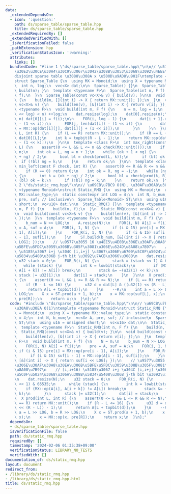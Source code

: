 ```yaml
---
data:
  _extendedDependsOn:
  - icon: ':question:'
    path: ds/sparse_table/sparse_table.hpp
    title: ds/sparse_table/sparse_table.hpp
  _extendedRequiredBy: []
  _extendedVerifiedWith: []
  _isVerificationFailed: false
  _pathExtension: hpp
  _verificationStatusIcon: ':warning:'
  attributes:
    links: []
  bundledCode: "#line 1 \"ds/sparse_table/sparse_table.hpp\"\n\n// \u51AA\u7B49\u306A\
    \u30E2\u30CE\u30A4\u30C9\u3067\u3042\u308B\u3053\u3068\u3092\u4EEE\u5B9A\u3002\
    disjoint sparse table \u3088\u308A x \u500D\u9AD8\u901F\ntemplate <class Monoid>\n\
    struct Sparse_Table {\n  using MX = Monoid;\n  using X = typename MX::value_type;\n\
    \  int n, log;\n  vvc<X> dat;\n\n  Sparse_Table() {}\n  Sparse_Table(int n) {\
    \ build(n); }\n  template <typename F>\n  Sparse_Table(int n, F f) {\n    build(n,\
    \ f);\n  }\n  Sparse_Table(const vc<X>& v) { build(v); }\n\n  void build(int m)\
    \ {\n    build(m, [](int i) -> X { return MX::unit(); });\n  }\n  void build(const\
    \ vc<X>& v) {\n    build(len(v), [&](int i) -> X { return v[i]; });\n  }\n  template\
    \ <typename F>\n  void build(int m, F f) {\n    n = m, log = 1;\n    while ((1\
    \ << log) < n) ++log;\n    dat.resize(log);\n    dat[0].resize(n);\n    FOR(i,\
    \ n) dat[0][i] = f(i);\n\n    FOR(i, log - 1) {\n      dat[i + 1].resize(len(dat[i])\
    \ - (1 << i));\n      FOR(j, len(dat[i]) - (1 << i)) {\n        dat[i + 1][j]\
    \ = MX::op(dat[i][j], dat[i][j + (1 << i)]);\n      }\n    }\n  }\n\n  X prod(int\
    \ L, int R) {\n    if (L == R) return MX::unit();\n    if (R == L + 1) return\
    \ dat[0][L];\n    int k = topbit(R - L - 1);\n    return MX::op(dat[k][L], dat[k][R\
    \ - (1 << k)]);\n  }\n\n  template <class F>\n  int max_right(const F check, int\
    \ L) {\n    assert(0 <= L && L <= n && check(MX::unit()));\n    if (L == n) return\
    \ n;\n    int ok = L, ng = n + 1;\n    while (ok + 1 < ng) {\n      int k = (ok\
    \ + ng) / 2;\n      bool bl = check(prod(L, k));\n      if (bl) ok = k;\n    \
    \  if (!bl) ng = k;\n    }\n    return ok;\n  }\n\n  template <class F>\n  int\
    \ min_left(const F check, int R) {\n    assert(0 <= R && R <= n && check(MX::unit()));\n\
    \    if (R == 0) return 0;\n    int ok = R, ng = -1;\n    while (ng + 1 < ok)\
    \ {\n      int k = (ok + ng) / 2;\n      bool bl = check(prod(k, R));\n      if\
    \ (bl) ok = k;\n      if (!bl) ng = k;\n    }\n    return ok;\n  }\n};\n#line\
    \ 2 \"ds/static_rmq.hpp\"\n\n// \u69CB\u7BC9 O(N), \u30AF\u30A8\u30EA O(1)\ntemplate\
    \ <typename Monoid>\nstruct Static_RMQ {\n  using MX = Monoid;\n  using X = typename\
    \ MX::value_type;\n  static constexpr int LOG = 4;\n  int N, b_num;\n  vc<X> A,\
    \ pre, suf; // inclusive\n  Sparse_Table<Monoid> ST;\n\n  using u16 = unsigned\
    \ short;\n  vc<u16> dat;\n\n  Static_RMQ() {}\n  template <typename F>\n  Static_RMQ(int\
    \ n, F f) {\n    build(n, f);\n  }\n  Static_RMQ(const vc<X>& v) { build(v); }\n\
    \n  void build(const vc<X>& v) {\n    build(len(v), [&](int i) -> X { return v[i];\
    \ });\n  }\n  template <typename F>\n  void build(int m, F f) {\n    N = m;\n\
    \    b_num = N >> LOG;\n    A.resize(N);\n    FOR(i, N) A[i] = f(i);\n    pre\
    \ = A, suf = A;\n    FOR(i, 1, N) {\n      if (i & 15) pre[i] = MX::op(pre[i -\
    \ 1], A[i]);\n    }\n    FOR_R(i, 1, N) {\n      if (i & 15) suf[i - 1] = MX::op(A[i\
    \ - 1], suf[i]);\n    }\n    ST.build(b_num, [&](int i) -> X { return suf[i <<\
    \ LOG]; });\n    // \u9577\u3055 16 \u4EE5\u4E0B\u306E\u30AF\u30A8\u30EA\u306B\
    \u5BFE\u5FDC\u3059\u308B\u305F\u3081\u306E\u524D\u8A08\u7B97\n    // [i,i+16)\
    \ \u5185\u3067 i+j \u304C [i,i+j] \u3067\u306E\u6700\u5C0F\u5024\u3068\u306A\u308B\
    \u5834\u5408\u306B j-th bit \u3092\u7ACB\u3066\u308B\n    dat.resize(N);\n   \
    \ u32 stack = 0;\n    FOR_R(i, N) {\n      stack = (stack << 1) & 65535;\n   \
    \   while (stack) {\n        int k = lowbit(stack);\n        if (MX::op(A[i],\
    \ A[i + k]) != A[i]) break;\n        stack &= ~(u32(1) << k);\n      }\n     \
    \ stack |= u32(1);\n      dat[i] = stack;\n    }\n  }\n\n  X prod(int L, int R)\
    \ {\n    assert(0 <= L && L <= R && R <= N);\n    if (L == R) return MX::unit();\n\
    \    if (R - L <= 16) {\n      u32 d = dat[L] & ((u32(1) << (R - L)) - 1);\n \
    \     return A[L + topbit(d)];\n    }\n    --R;\n    int a = L >> LOG, b = R >>\
    \ LOG;\n    X x = ST.prod(a + 1, b);\n    x = MX::op(suf[L], x);\n    x = MX::op(x,\
    \ pre[R]);\n    return x;\n  }\n};\n"
  code: "#include \"ds/sparse_table/sparse_table.hpp\"\n\n// \u69CB\u7BC9 O(N), \u30AF\
    \u30A8\u30EA O(1)\ntemplate <typename Monoid>\nstruct Static_RMQ {\n  using MX\
    \ = Monoid;\n  using X = typename MX::value_type;\n  static constexpr int LOG\
    \ = 4;\n  int N, b_num;\n  vc<X> A, pre, suf; // inclusive\n  Sparse_Table<Monoid>\
    \ ST;\n\n  using u16 = unsigned short;\n  vc<u16> dat;\n\n  Static_RMQ() {}\n\
    \  template <typename F>\n  Static_RMQ(int n, F f) {\n    build(n, f);\n  }\n\
    \  Static_RMQ(const vc<X>& v) { build(v); }\n\n  void build(const vc<X>& v) {\n\
    \    build(len(v), [&](int i) -> X { return v[i]; });\n  }\n  template <typename\
    \ F>\n  void build(int m, F f) {\n    N = m;\n    b_num = N >> LOG;\n    A.resize(N);\n\
    \    FOR(i, N) A[i] = f(i);\n    pre = A, suf = A;\n    FOR(i, 1, N) {\n     \
    \ if (i & 15) pre[i] = MX::op(pre[i - 1], A[i]);\n    }\n    FOR_R(i, 1, N) {\n\
    \      if (i & 15) suf[i - 1] = MX::op(A[i - 1], suf[i]);\n    }\n    ST.build(b_num,\
    \ [&](int i) -> X { return suf[i << LOG]; });\n    // \u9577\u3055 16 \u4EE5\u4E0B\
    \u306E\u30AF\u30A8\u30EA\u306B\u5BFE\u5FDC\u3059\u308B\u305F\u3081\u306E\u524D\
    \u8A08\u7B97\n    // [i,i+16) \u5185\u3067 i+j \u304C [i,i+j] \u3067\u306E\u6700\
    \u5C0F\u5024\u3068\u306A\u308B\u5834\u5408\u306B j-th bit \u3092\u7ACB\u3066\u308B\
    \n    dat.resize(N);\n    u32 stack = 0;\n    FOR_R(i, N) {\n      stack = (stack\
    \ << 1) & 65535;\n      while (stack) {\n        int k = lowbit(stack);\n    \
    \    if (MX::op(A[i], A[i + k]) != A[i]) break;\n        stack &= ~(u32(1) <<\
    \ k);\n      }\n      stack |= u32(1);\n      dat[i] = stack;\n    }\n  }\n\n\
    \  X prod(int L, int R) {\n    assert(0 <= L && L <= R && R <= N);\n    if (L\
    \ == R) return MX::unit();\n    if (R - L <= 16) {\n      u32 d = dat[L] & ((u32(1)\
    \ << (R - L)) - 1);\n      return A[L + topbit(d)];\n    }\n    --R;\n    int\
    \ a = L >> LOG, b = R >> LOG;\n    X x = ST.prod(a + 1, b);\n    x = MX::op(suf[L],\
    \ x);\n    x = MX::op(x, pre[R]);\n    return x;\n  }\n};"
  dependsOn:
  - ds/sparse_table/sparse_table.hpp
  isVerificationFile: false
  path: ds/static_rmq.hpp
  requiredBy: []
  timestamp: '2024-02-06 01:35:38+09:00'
  verificationStatus: LIBRARY_NO_TESTS
  verifiedWith: []
documentation_of: ds/static_rmq.hpp
layout: document
redirect_from:
- /library/ds/static_rmq.hpp
- /library/ds/static_rmq.hpp.html
title: ds/static_rmq.hpp
---
```

